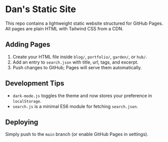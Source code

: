 # Dan's Static Site

This repo contains a lightweight static website structured for GitHub Pages.
All pages are plain HTML with Tailwind CSS from a CDN.

## Adding Pages
1. Create your HTML file inside `blog/`, `portfolio/`, `garden/`, or `hub/`.
2. Add an entry to `search.json` with title, url, tags, and excerpt.
3. Push changes to GitHub; Pages will serve them automatically.

## Development Tips
 - `dark-mode.js` toggles the theme and now stores your preference in `localStorage`.
 - `search.js` is a minimal ES6 module for fetching `search.json`.

## Deploying
Simply push to the `main` branch (or enable GitHub Pages in settings).
